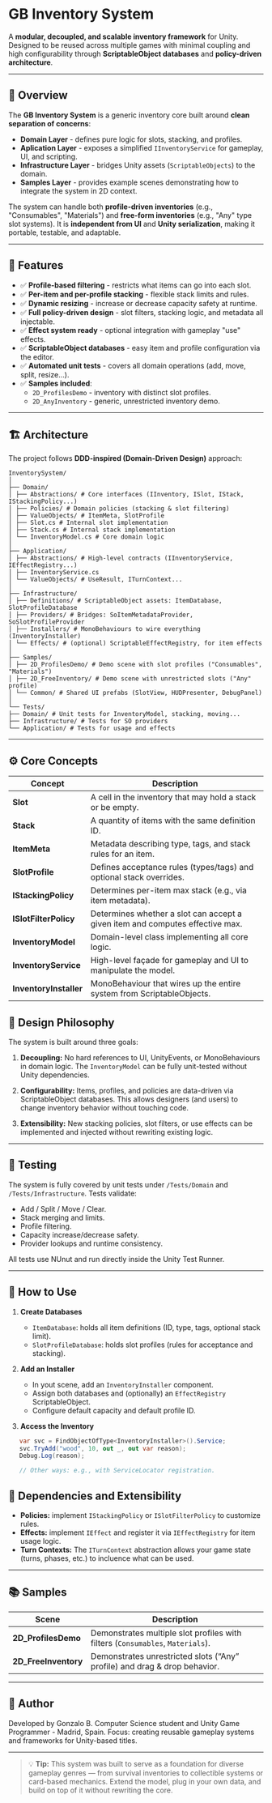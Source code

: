# GB Inventory System

A **modular, decoupled, and scalable inventory framework** for Unity.
Designed to be reused across multiple games with minimal coupling and high configurability through **ScriptableObject databases** and **policy-driven architecture**.

---

## 🧩 Overview

The **GB Inventory System** is a generic inventory core built around **clean separation of concerns**:

- **Domain Layer** - defines pure logic for slots, stacking, and profiles.
- **Aplication Layer** - exposes a simplified `IInventoryService` for gameplay, UI, and scripting.
- **Infrastructure Layer** - bridges Unity assets (`ScriptableObjects`) to the domain.
- **Samples Layer** - provides example scenes demonstrating how to integrate the system in 2D context.

The system can handle both **profile-driven inventories** (e.g., "Consumables", "Materials") and **free-form inventories** (e.g., "Any" type slot systems).
It is **independent from UI** and **Unity serialization**, making it portable, testable, and adaptable.

---

## 🚀 Features

- ✅ **Profile-based filtering** - restricts what items can go into each slot.
- ✅ **Per-item and per-profile stacking** - flexible stack limits and rules.
- ✅ **Dynamic resizing** - increase or decrease capacity safety at runtime.
- ✅ **Full policy-driven design** - slot filters, stacking logic, and metadata all injectable.
- ✅ **Effect system ready** - optional integration with gameplay "use" effects.
- ✅ **ScriptableObject databases** - easy item and profile configuration via the editor.
- ✅ **Automated unit tests** - covers all domain operations (add, move, split, resize...).
- ✅ **Samples included**:
    - `2D_ProfilesDemo` - inventory with distinct slot profiles.
    - `2D_AnyInventory` - generic, unrestricted inventory demo.

---

## 🏗️ Architecture

The project follows **DDD-inspired (Domain-Driven Design)** approach:

```
InventorySystem/
│
├── Domain/
│ ├── Abstractions/ # Core interfaces (IInventory, ISlot, IStack, IStackingPolicy...)
│ ├── Policies/ # Domain policies (stacking & slot filtering)
│ ├── ValueObjects/ # ItemMeta, SlotProfile
│ ├── Slot.cs # Internal slot implementation
│ ├── Stack.cs # Internal stack implementation
│ └── InventoryModel.cs # Core domain logic
│
├── Application/
│ ├── Abstractions/ # High-level contracts (IInventoryService, IEffectRegistry...)
│ ├── InventoryService.cs
│ └── ValueObjects/ # UseResult, ITurnContext...
│
├── Infrastructure/
│ ├── Definitions/ # ScriptableObject assets: ItemDatabase, SlotProfileDatabase
│ ├── Providers/ # Bridges: SoItemMetadataProvider, SoSlotProfileProvider
│ ├── Installers/ # MonoBehaviours to wire everything (InventoryInstaller)
│ └── Effects/ # (optional) ScriptableEffectRegistry, for item effects
│
├── Samples/
│ ├── 2D_ProfilesDemo/ # Demo scene with slot profiles ("Consumables", "Materials")
│ ├── 2D_FreeInventory/ # Demo scene with unrestricted slots ("Any" profile)
│ └── Common/ # Shared UI prefabs (SlotView, HUDPresenter, DebugPanel)
│
└── Tests/
├── Domain/ # Unit tests for InventoryModel, stacking, moving...
├── Infrastructure/ # Tests for SO providers
└── Application/ # Tests for usage and effects
```

---

## ⚙️ Core Concepts

| Concept | Description |
|----------|--------------|
| **Slot** | A cell in the inventory that may hold a stack or be empty. |
| **Stack** | A quantity of items with the same definition ID. |
| **ItemMeta** | Metadata describing type, tags, and stack rules for an item. |
| **SlotProfile** | Defines acceptance rules (types/tags) and optional stack overrides. |
| **IStackingPolicy** | Determines per-item max stack (e.g., via item metadata). |
| **ISlotFilterPolicy** | Determines whether a slot can accept a given item and computes effective max. |
| **InventoryModel** | Domain-level class implementing all core logic. |
| **InventoryService** | High-level façade for gameplay and UI to manipulate the model. |
| **InventoryInstaller** | MonoBehaviour that wires up the entire system from ScriptableObjects. |

## 🧠 Design Philosophy

The system is built around three goals:

1. **Decoupling:**
    No hard references to UI, UnityEvents, or MonoBehaviours in domain logic. The `InventoryModel` can be fully unit-tested without Unity dependencies.

2. **Configurability:**
    Items, profiles, and policies are data-driven via ScriptableObject databases. This allows designers (and users) to change inventory behavior without touching code.

3. **Extensibility:**
    New stacking policies, slot filters, or use effects can be implemented and injected without rewriting existing logic.

---

## 🧪 Testing

The system is fully covered by unit tests under `/Tests/Domain` and `/Tests/Infrastructure`.
Tests validate:
- Add / Split / Move / Clear.
- Stack merging and limits.
- Profile filtering.
- Capacity increase/decrease safety.
- Provider lookups and runtime consistency.

All tests use NUnut and run directly inside the Unity Test Runner.

---

## 🧰 How to Use

1. **Create Databases**
    - `ItemDatabase`: holds all item definitions (ID, type, tags, optional stack limit).
    - `SlotProfileDatabase`: holds slot profiles (rules for acceptance and stacking).

2. **Add an Installer**
    - In yout scene, add an `InventoryInstaller` component.
    - Assign both databases and (optionally) an `EffectRegistry` ScriptableObject.
    - Configure default capacity and default profile ID.

3. **Access the Inventory**
```csharp
   var svc = FindObjectOfType<InventoryInstaller>().Service;
   svc.TryAdd("wood", 10, out _, out var reason);
   Debug.Log(reason);

   // Other ways: e.g., with ServiceLocator registration.
```

## 🧱 Dependencies and Extensibility

- **Policies:** implement `IStackingPolicy` or `ISlotFilterPolicy` to customize rules.
- **Effects:** implement `IEffect` and register it via `IEffectRegistry` for item usage logic.
- **Turn Contexts:** The `ITurnContext` abstraction allows your game state (turns, phases, etc.) to incluence what can be used.

---

## 📚 Samples

| Scene                | Description                                                                    |
| -------------------- | ------------------------------------------------------------------------------ |
| **2D_ProfilesDemo**  | Demonstrates multiple slot profiles with filters (`Consumables`, `Materials`). |
| **2D_FreeInventory** | Demonstrates unrestricted slots (“Any” profile) and drag & drop behavior.      |


---

## 👤 Author
Developed by Gonzalo B.
Computer Science student and Unity Game Programmer - Madrid, Spain.
Focus: creating reusable gameplay systems and frameworks for Unity-based titles.

---

>💡 **Tip:**
This system was built to serve as a foundation for diverse gameplay genres — from survival inventories to collectible systems or card-based mechanics.
Extend the model, plug in your own data, and build on top of it without rewriting the core.